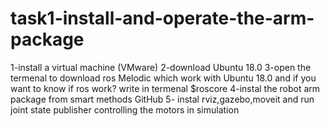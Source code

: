# task1-install-and-operate-the-arm-package
1-install a virtual machine (VMware)
2-download Ubuntu 18.0
3-open the termenal to download ros Melodic which work with Ubuntu 18.0 and if you want to know if ros work? write in termenal $roscore 
4-instal the robot arm package from smart methods GitHub
5- instal rviz,gazebo,moveit and run joint state publisher
controlling the motors in simulation
